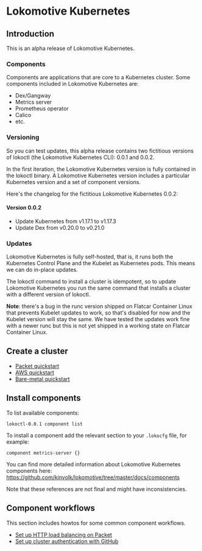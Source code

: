 # Lokomotive Kubernetes

## Introduction

This is an alpha release of Lokomotive Kubernetes.

### Components

Components are applications that are core to a Kubernetes cluster.
Some components included in Lokomotive Kubernetes are:

* Dex/Gangway
* Metrics server
* Prometheus operator
* Calico
* etc.

### Versioning

So you can test updates, this alpha release contains two fictitious versions of lokoctl (the Lokomotive Kubernetes CLI): 0.0.1 and 0.0.2.

In the first iteration, the Lokomotive Kubernetes version is fully contained in the lokoctl binary.
A Lokomotive Kubernetes version includes a particular Kubernetes version and a set of component versions.

Here's the changelog for the fictitious Lokomotive Kubernetes 0.0.2:

#### Version 0.0.2

- Update Kubernetes from v1.17.1 to v1.17.3
- Update Dex from v0.20.0 to v0.21.0

### Updates

Lokomotive Kubernetes is fully self-hosted, that is, it runs both the Kubernetes Control Plane and the Kubelet as Kubernetes pods.
This means we can do in-place updates.

The lokoctl command to install a cluster is idempotent, so to update Lokomotive Kubernetes you run the same command that installs a cluster with a different version of lokoctl.

**Note**: there's a bug in the runc version shipped on Flatcar Container Linux that prevents Kubelet updates to work, so that's disabled for now and the Kubelet version will stay the same.
We have tested the updates work fine with a newer runc but this is not yet shipped in a working state on Flatcar Container Linux.

## Create a cluster

* [Packet quickstart](packet.md)
* [AWS quickstart](aws.md)
* [Bare-metal quickstart](bare-metal.md)

## Install components

To list available components:

```console
lokoctl-0.0.1 component list
```

To install a component add the relevant section to your `.lokocfg` file, for example:

```hcl
component metrics-server {}
```

You can find more detailed information about Lokomotive Kubernetes components here: https://github.com/kinvolk/lokomotive/tree/master/docs/components

Note that these references are not final and might have inconsistencies.

## Component workflows

This section includes howtos for some common component workflows.

* [Set up HTTP load balancing on Packet](load-balancing.md)
* [Set up cluster authentication with GitHub](github-auth.md)
